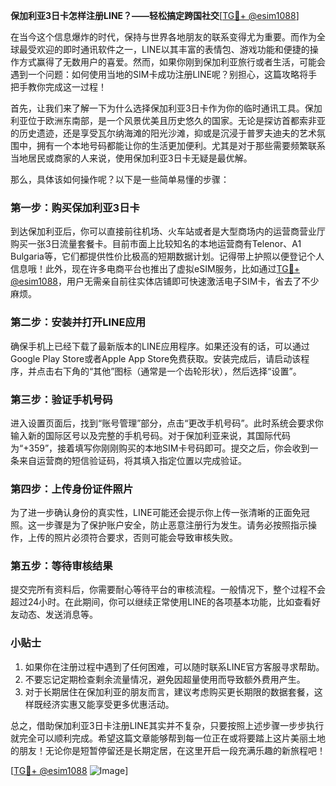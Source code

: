 **保加利亚3日卡怎样注册LINE？——轻松搞定跨国社交**[[TG💪+ @esim1088](https://t.me/s/esim1088)]

在当今这个信息爆炸的时代，保持与世界各地朋友的联系变得尤为重要。而作为全球最受欢迎的即时通讯软件之一，LINE以其丰富的表情包、游戏功能和便捷的操作方式赢得了无数用户的喜爱。然而，如果你刚到保加利亚旅行或者生活，可能会遇到一个问题：如何使用当地的SIM卡成功注册LINE呢？别担心，这篇攻略将手把手教你完成这一过程！

首先，让我们来了解一下为什么选择保加利亚3日卡作为你的临时通讯工具。保加利亚位于欧洲东南部，是一个风景优美且历史悠久的国家。无论是探访首都索非亚的历史遗迹，还是享受瓦尔纳海滩的阳光沙滩，抑或是沉浸于普罗夫迪夫的艺术氛围中，拥有一个本地号码都能让你的生活更加便利。尤其是对于那些需要频繁联系当地居民或商家的人来说，使用保加利亚3日卡无疑是最优解。

那么，具体该如何操作呢？以下是一些简单易懂的步骤：

### 第一步：购买保加利亚3日卡

到达保加利亚后，你可以直接前往机场、火车站或者是大型商场内的运营商营业厅购买一张3日流量套餐卡。目前市面上比较知名的本地运营商有Telenor、A1 Bulgaria等，它们都提供性价比极高的短期数据计划。记得带上护照以便登记个人信息哦！此外，现在许多电商平台也推出了虚拟eSIM服务，比如通过[TG💪+ @esim1088](https://t.me/s/esim1088)，用户无需亲自前往实体店铺即可快速激活电子SIM卡，省去了不少麻烦。

### 第二步：安装并打开LINE应用

确保手机上已经下载了最新版本的LINE应用程序。如果还没有的话，可以通过Google Play Store或者Apple App Store免费获取。安装完成后，请启动该程序，并点击右下角的“其他”图标（通常是一个齿轮形状），然后选择“设置”。

### 第三步：验证手机号码

进入设置页面后，找到“账号管理”部分，点击“更改手机号码”。此时系统会要求你输入新的国际区号以及完整的手机号码。对于保加利亚来说，其国际代码为“+359”，接着填写你刚刚购买的本地SIM卡号码即可。提交之后，你会收到一条来自运营商的短信验证码，将其填入指定位置以完成验证。

### 第四步：上传身份证件照片

为了进一步确认身份的真实性，LINE可能还会提示你上传一张清晰的正面免冠照。这一步骤是为了保护账户安全，防止恶意注册行为发生。请务必按照指示操作，上传的照片必须符合要求，否则可能会导致审核失败。

### 第五步：等待审核结果

提交完所有资料后，你需要耐心等待平台的审核流程。一般情况下，整个过程不会超过24小时。在此期间，你可以继续正常使用LINE的各项基本功能，比如查看好友动态、发送消息等。

### 小贴士

1. 如果你在注册过程中遇到了任何困难，可以随时联系LINE官方客服寻求帮助。
2. 不要忘记定期检查剩余流量情况，避免因超量使用而导致额外费用产生。
3. 对于长期居住在保加利亚的朋友而言，建议考虑购买更长期限的数据套餐，这样既经济实惠又能享受更多优惠活动。

总之，借助保加利亚3日卡注册LINE其实并不复杂，只要按照上述步骤一步步执行就完全可以顺利完成。希望这篇文章能够帮到每一位正在或将要踏上这片美丽土地的朋友！无论你是短暂停留还是长期定居，在这里开启一段充满乐趣的新旅程吧！

[[TG💪+ @esim1088](https://t.me/s/esim1088) ![Image](https://i.postimg.cc/4NQfJmqS/Snipaste-2025-05-13-00-14-12.png)]
